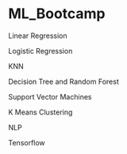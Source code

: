 # ML_Bootcamp

Linear Regression

Logistic Regression

KNN

Decision Tree and Random Forest

Support Vector Machines

K Means Clustering

NLP

Tensorflow